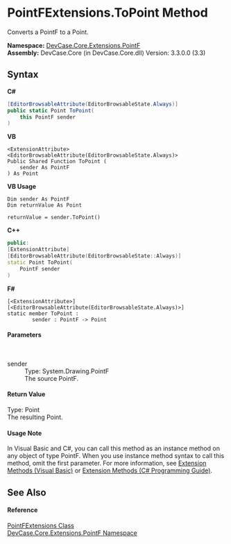 # PointFExtensions.ToPoint Method 
 

Converts a PointF to a Point.

**Namespace:**&nbsp;<a href="N_DevCase_Core_Extensions_PointF">DevCase.Core.Extensions.PointF</a><br />**Assembly:**&nbsp;DevCase.Core (in DevCase.Core.dll) Version: 3.3.0.0 (3.3)

## Syntax

**C#**<br />
``` C#
[EditorBrowsableAttribute(EditorBrowsableState.Always)]
public static Point ToPoint(
	this PointF sender
)
```

**VB**<br />
``` VB
<ExtensionAttribute>
<EditorBrowsableAttribute(EditorBrowsableState.Always)>
Public Shared Function ToPoint ( 
	sender As PointF
) As Point
```

**VB Usage**<br />
``` VB Usage
Dim sender As PointF
Dim returnValue As Point

returnValue = sender.ToPoint()
```

**C++**<br />
``` C++
public:
[ExtensionAttribute]
[EditorBrowsableAttribute(EditorBrowsableState::Always)]
static Point ToPoint(
	PointF sender
)
```

**F#**<br />
``` F#
[<ExtensionAttribute>]
[<EditorBrowsableAttribute(EditorBrowsableState.Always)>]
static member ToPoint : 
        sender : PointF -> Point 

```


#### Parameters
&nbsp;<dl><dt>sender</dt><dd>Type: System.Drawing.PointF<br />The source PointF.</dd></dl>

#### Return Value
Type: Point<br />The resulting Point.

#### Usage Note
In Visual Basic and C#, you can call this method as an instance method on any object of type PointF. When you use instance method syntax to call this method, omit the first parameter. For more information, see <a href="https://docs.microsoft.com/dotnet/visual-basic/programming-guide/language-features/procedures/extension-methods">Extension Methods (Visual Basic)</a> or <a href="https://docs.microsoft.com/dotnet/csharp/programming-guide/classes-and-structs/extension-methods">Extension Methods (C# Programming Guide)</a>.

## See Also


#### Reference
<a href="T_DevCase_Core_Extensions_PointF_PointFExtensions">PointFExtensions Class</a><br /><a href="N_DevCase_Core_Extensions_PointF">DevCase.Core.Extensions.PointF Namespace</a><br />